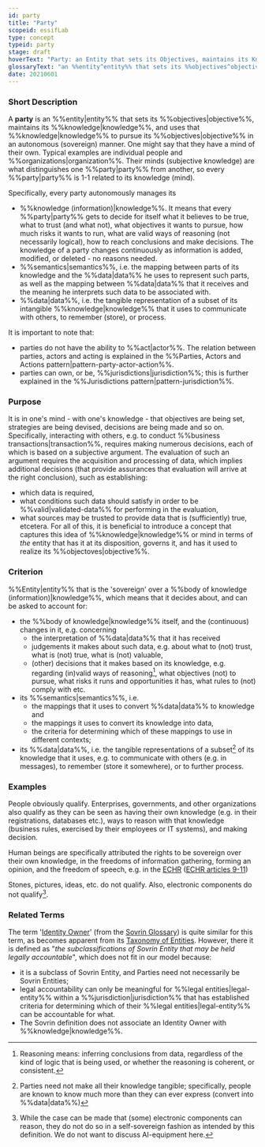 ```yaml
---
id: party
title: "Party"
scopeid: essifLab
type: concept
typeid: party
stage: draft
hoverText: "Party: an Entity that sets its Objectives, maintains its Knowledge, and uses that Knowledge to pursue its Objectives in an autonomous (sovereign) manner. Humans and Organizations are the typical examples."
glossaryText: "an %%entity^entity%% that sets its %%objectives^objective%%, maintains its %%knowledge^knowledge%%, and uses that %%knowledge^knowledge%% to pursue its %%objectives^objective%% in an autonomous (sovereign) manner. Humans and %%organizations^organization%% are the typical examples."
date: 20210601
---
```


### Short Description
A **party** is an %%entity|entity%% that sets its %%objectives|objective%%, maintains its %%knowledge|knowledge%%, and uses that %%knowledge|knowledge%% to pursue its %%objectives|objective%% in an autonomous (sovereign) manner. One might say that they have a mind of their own. Typical examples are individual people and %%organizations|organization%%. Their minds (subjective knowledge) are what distinguishes one %%party|party%% from another, so every %%party|party%% is 1-1 related to its knowledge (mind).

Specifically, every party autonomously manages its
- %%knowledge (information)|knowledge%%. It means that every %%party|party%% gets to decide for itself what it believes to be true, what to trust (and what not), what objectives it wants to pursue, how much risks it wants to run, what are valid ways of reasoning (not necessarily logical), how to reach conclusions and make decisions. The knowledge of a party changes continuously as information is added, modified, or deleted - no reasons needed.
- %%semantics|semantics%%, i.e. the mapping between parts of its knowledge and the %%data|data%% he uses to represent such parts, as well as the mapping between %%data|data%% that it receives and the meaning he interprets such data to be associated with.
- %%data|data%%, i.e. the tangible representation of a subset of its intangible %%knowledge|knowledge%% that it uses to communicate with others, to remember (store), or process.

It is important to note that:
- parties do not have the ability to %%act|actor%%. The relation between parties, actors and acting is explained in the %%Parties, Actors and Actions pattern|pattern-party-actor-action%%.
- parties can own, or be, %%jurisdictions|jurisdiction%%; this is further explained in the %%Jurisdictions pattern|pattern-jurisdiction%%.

### Purpose
It is in one's mind - with one's knowledge - that objectives are being set, strategies are being devised, decisions are being made and so on. Specifically, interacting with others, e.g. to conduct %%business transactions|transaction%%, requires making numerous decisions, each of which is based on a subjective argument. The evaluation of such an argument requires the acquisition and processing of data, which implies additional decisions (that provide assurances that evaluation will arrive at the right conclusion), such as establishing:
- which data is required,
- what conditions such data should satisfy in order to be %%valid|validated-data%% for performing in the evaluation,
- what sources may be trusted to provide data that is (sufficiently) true,
etcetera. For all of this, it is beneficial to introduce a concept that captures this idea of %%knowledge|knowledge%% or mind in terms of _the_ entity that has it at its disposition, governs it, and has it used to realize its %%objectoves|objective%%.

### Criterion
%%Entity|entity%% that is the 'sovereign' over a %%body of knowledge (information)|knowledge%%, which means that it decides about, and can be asked to account for:
- the %%body of knowledge|knowledge%% itself, and the (continuous) changes in it, e.g. concerning
  - the interpretation of %%data|data%% that it has received
  - judgements it makes about such data, e.g. about what to (not) trust, what is (not) true, what is (not) valuable,
  - (other) decisions that it makes based on its knowledge, e.g. regarding (in)valid ways of reasoning[^1], what objectives (not) to pursue, what risks it runs and opportunities it has, what rules to (not) comply with etc.
- its %%semantics|semantics%%, i.e.
  - the mappings that it uses to convert %%data|data%% to knowledge and
  - the mappings it uses to convert its knowledge into data,
  - the criteria for determining which of these mappings to use in different contexts;
- its %%data|data%%, i.e. the tangible representations of a subset[^2] of its knowledge that it uses, e.g. to communicate with others (e.g. in messages), to remember (store it somewhere), or to further process.

### Examples
People obviously qualify. Enterprises, governments, and other organizations also qualify as they can be seen as having their own knowledge (e.g. in their registrations, databases etc.), ways to reason with that knowledge (business rules, exercised by their employees or IT systems), and making decision.

Human beings are specifically attributed the rights to be sovereign over their own knowledge, in the freedoms of information gathering, forming an opinion, and the freedom of speech, e.g. in the [ECHR](https://www.echr.coe.int "European Convention of Human Rights") ([ECHR articles 9-11](https://www.echr.coe.int/Documents/Convention_ENG.pdf))

Stones, pictures, ideas, etc. do not qualify. Also, electronic components do not qualify[^3].

### Related Terms
The term '[Identity Owner](https://docs.google.com/document/d/1gfIz5TT0cNp2kxGMLFXr19x1uoZsruUe_0glHst2fZ8/edit#heading=h.2e5lma3u6c9g)' (from the [Sovrin Glossary](https://sovrin.org/library/glossary/)) is quite similar for this term, as becomes apparent from its [Taxonomy of Entities](https://docs.google.com/document/d/1gfIz5TT0cNp2kxGMLFXr19x1uoZsruUe_0glHst2fZ8/edit#heading=h.mq7pzglc1j96). However, there it is defined as "_the subclassifications of Sovrin Entity that may be held legally accountable_", which does not fit in our model because:
- it is a subclass of Sovrin Entity, and Parties need not necessarily be Sovrin Entities;
- legal accountability can only be meaningful for %%legal entities|legal-entity%% within a %%jurisdiction|jurisdiction%% that has established criteria for determining which of their %%legal entities|legal-entity%% can be accountable for what.
- The Sovrin definition does not associate an Identity Owner with %%knowledge|knowledge%%.


[^1]: Reasoning means: inferring conclusions from data, regardless of the kind of logic that is being used, or whether the reasoning is coherent, or consistent.

[^2]: Parties need not make all their knowledge tangible; specifically, people are known to know much more than they can ever express (convert into %%data|data%%)

[^3]: While the case can be made that (some) electronic components can reason, they do not do so in a self-sovereign fashion as intended by this definition. We do not want to discuss AI-equipment here.
